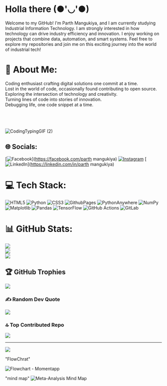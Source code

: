 # Holla there (●'◡'●)
Welcome to my GitHub! I'm Parth Mangukiya, and I am currently studying Industrial Information Technology. I am strongly interested in how technology can drive industry efficiency and innovation. I enjoy working on projects that combine data, automation, and smart systems. Feel free to explore my repositories and join me on this exciting journey into the world of industrial tech!


# 💫 About Me:
Coding enthusiast crafting digital solutions one commit at a time.<br>Lost in the world of code, occasionally found contributing to open source.<br>Exploring the intersection of technology and creativity.<br>Turning lines of code into stories of innovation.<br>Debugging life, one code snippet at a time.<br><br><br><br><br>
![CodingTypingGIF (2)](https://github.com/user-attachments/assets/4b8b5c69-4f58-4cff-bbdc-fcd26636f580)






## 🌐 Socials:
[![Facebook](https://img.shields.io/badge/Facebook-%231877F2.svg?logo=Facebook&logoColor=white)](https://facebook.com/parth mangukiya) [![Instagram](https://img.shields.io/badge/Instagram-%23E4405F.svg?logo=Instagram&logoColor=white)](https://instagram.com/mr.mangukiya1) [![LinkedIn](www.linkedin.com/in/parth-mangukiya-b84710209)](https://linkedin.com/in/parth mangukiya) 

# 💻 Tech Stack:
![HTML5](https://img.shields.io/badge/html5-%23E34F26.svg?style=for-the-badge&logo=html5&logoColor=white) ![Python](https://img.shields.io/badge/python-3670A0?style=for-the-badge&logo=python&logoColor=ffdd54) ![CSS3](https://img.shields.io/badge/css3-%231572B6.svg?style=for-the-badge&logo=css3&logoColor=white) ![GithubPages](https://img.shields.io/badge/github%20pages-121013?style=for-the-badge&logo=github&logoColor=white) ![PythonAnywhere](https://img.shields.io/badge/pythonanywhere-%232F9FD7.svg?style=for-the-badge&logo=pythonanywhere&logoColor=151515) ![NumPy](https://img.shields.io/badge/numpy-%23013243.svg?style=for-the-badge&logo=numpy&logoColor=white) ![Matplotlib](https://img.shields.io/badge/Matplotlib-%23ffffff.svg?style=for-the-badge&logo=Matplotlib&logoColor=black) ![Pandas](https://img.shields.io/badge/pandas-%23150458.svg?style=for-the-badge&logo=pandas&logoColor=white) ![TensorFlow](https://img.shields.io/badge/TensorFlow-%23FF6F00.svg?style=for-the-badge&logo=TensorFlow&logoColor=white) ![GitHub Actions](https://img.shields.io/badge/github%20actions-%232671E5.svg?style=for-the-badge&logo=githubactions&logoColor=white) ![GitLab](https://img.shields.io/badge/gitlab-%23181717.svg?style=for-the-badge&logo=gitlab&logoColor=white)

# 📊 GitHub Stats:
![](https://github-readme-stats.vercel.app/api?username=Parthmangukiya1999&theme=dark&hide_border=false&include_all_commits=false&count_private=false)<br/>
![](https://github-readme-streak-stats.herokuapp.com/?user=Parthmangukiya1999&theme=dark&hide_border=false)<br/>
![](https://github-readme-stats.vercel.app/api/top-langs/?username=Parthmangukiya1999&theme=dark&hide_border=false&include_all_commits=false&count_private=false&layout=compact)

## 🏆 GitHub Trophies
![](https://github-profile-trophy.vercel.app/?username=Parthmangukiya1999&theme=radical&no-frame=false&no-bg=true&margin-w=4)

### ✍️ Random Dev Quote
![](https://quotes-github-readme.vercel.app/api?type=horizontal&theme=radical)

### 🔝 Top Contributed Repo
![](https://github-contributor-stats.vercel.app/api?username=Parthmangukiya1999&limit=5&theme=dark&combine_all_yearly_contributions=true)

---
[![](https://visitcount.itsvg.in/api?id=Parthmangukiya1999&icon=0&color=0)](https://visitcount.itsvg.in)

<!-- Proudly created with GPRM ( https://gprm.itsvg.in ) -->
"FlowChrat"

![Flowchart - Momentapp](https://github.com/user-attachments/assets/7992d90b-4346-46bb-97f5-909c2510eeef)



"mind map"
![Meta-Analysis Mind Map](https://github.com/user-attachments/assets/020d66a7-db8d-4766-af02-4f3c51071fb4)
